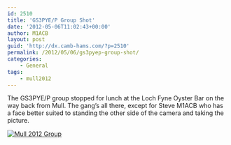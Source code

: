 ```yaml
---
id: 2510
title: 'GS3PYE/P Group Shot'
date: '2012-05-06T11:02:43+00:00'
author: M1ACB
layout: post
guid: 'http://dx.camb-hams.com/?p=2510'
permalink: /2012/05/06/gs3pyep-group-shot/
categories:
    - General
tags:
    - mull2012
---
```


The GS3PYE/P group stopped for lunch at the Loch Fyne Oyster Bar on the way back from Mull. The gang’s all there, except for Steve M1ACB who has a face better suited to standing the other side of the camera and taking the picture.

[![](http://dx.camb-hams.com/wp-content/uploads/2012/05/Mull-2012-Group-1024x683.jpg "Mull 2012 Group")](http://dx.camb-hams.com/wp-content/uploads/2012/05/Mull-2012-Group.jpeg)